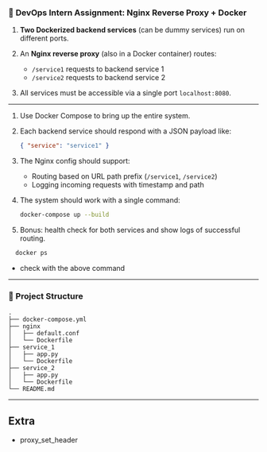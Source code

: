 ### 🧪 **DevOps Intern Assignment: Nginx Reverse Proxy + Docker**

1. **Two Dockerized backend services** (can be dummy services) run on different ports.
2. An **Nginx reverse proxy** (also in a Docker container) routes:

   - `/service1` requests to backend service 1
   - `/service2` requests to backend service 2

3. All services must be accessible via a single port `localhost:8080`.

---

1. Use Docker Compose to bring up the entire system.
2. Each backend service should respond with a JSON payload like:

   ```json
   { "service": "service1" }
   ```

3. The Nginx config should support:

   - Routing based on URL path prefix (`/service1`, `/service2`)
   - Logging incoming requests with timestamp and path

4. The system should work with a single command:

   ```bash
   docker-compose up --build
   ```

5. Bonus: health check for both services and show logs of successful routing.

```bash
  docker ps
```

- check with the above command

---

### 📁 Project Structure

```
.
├── docker-compose.yml
├── nginx
│   ├── default.conf
│   └── Dockerfile
├── service_1
│   ├── app.py
│   └── Dockerfile
├── service_2
│   ├── app.py
│   └── Dockerfile
└── README.md
```

---

## Extra

- proxy_set_header
